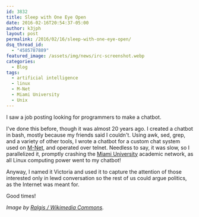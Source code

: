 ```yaml
---
id: 3832
title: Sleep with One Eye Open
date: 2016-02-16T20:54:37-05:00
author: k3jph
layout: post
permalink: /2016/02/16/sleep-with-one-eye-open/
dsq_thread_id:
  - "4585787889"
featured_image: /assets/img/news/irc-screenshot.webp
categories:
  - Blog
tags:
  - artificial intelligence
  - linux
  - M-Net
  - Miami University
  - Unix
---
```

I saw a job posting looking for programmers to make a chatbot.

I've done this before, though it was almost 20 years ago.  I created a chatbot in bash, mostly because my friends said I couldn't.  Using awk, sed, grep, and a variety of other tools, I wrote a chatbot for a custom chat system used on [M-Net](http://www.arbornet.org), and operated over telnet.  Needless to say, it was slow, so I parallelized it, promptly crashing the [Miami University](https://www.miamioh.edu/) academic network, as all Linux computing power went to my chatbot!

Anyway, I named it Victoria and used it to capture the attention of those interested only in lewd conversation so the rest of us could argue politics, as the Internet was meant for.

Good times!

_Image by [Ralgis / Wikimedia Commons](https://commons.wikimedia.org/wiki/File:WeeChat_0.3.5_-_es.wikipedia_at_irc.wikimedia.org.webp)._
